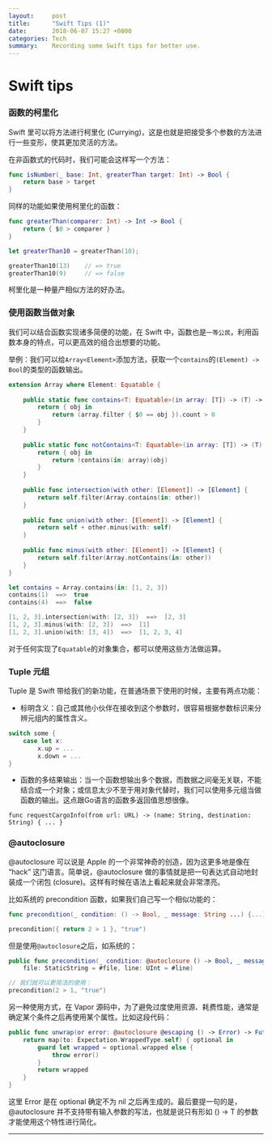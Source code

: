```yaml
---
layout: 	post
title:  	"Swift Tips (1)"
date:   	2018-06-07 15:27 +0800
categories: Tech
summary: 	Recording some Swift tips for better use.
---
```


# Swift tips

### 函数的柯里化

Swift 里可以将方法进行柯里化 (Currying)，这是也就是把接受多个参数的方法进行一些变形，使其更加灵活的方法。

在非函数式的代码时，我们可能会这样写一个方法：

```swift
func isNumber(_ base: Int, greaterThan target: Int) -> Bool {
	return base > target
}
```

同样的功能如果使用柯里化的函数：

```swift
func greaterThan(comparer: Int) -> Int -> Bool {
    return { $0 > comparer }
}

let greaterThan10 = greaterThan(10);

greaterThan10(13)    // => true
greaterThan10(9)     // => false
```

柯里化是一种量产相似方法的好办法。

### 使用函数当做对象

我们可以结合函数实现诸多简便的功能，在 Swift 中，函数也是`一等公民`，利用函数本身的特点，可以更高效的组合出想要的功能。

举例：我们可以给`Array<Element>`添加方法，获取一个`contains`的`(Element) -> Bool`的类型的函数输出。

```swift
extension Array where Element: Equatable {
    
    public static func contains<T: Equatable>(in array: [T]) -> (T) -> Bool {
        return { obj in
            return (array.filter { $0 == obj }).count > 0
        }
    }
    
    public static func notContains<T: Equatable>(in array: [T]) -> (T) -> Bool {
        return { obj in
            return !contains(in: array)(obj)
        }
    }
    
    public func intersection(with other: [Element]) -> [Element] {
        return self.filter(Array.contains(in: other))
    }
    
    public func union(with other: [Element]) -> [Element] {
        return self + other.minus(with: self)
    }
    
    public func minus(with other: [Element]) -> [Element] {
        return self.filter(Array.notContains(in: other))
    }
}

let contains = Array.contains(in: [1, 2, 3])
contains(1)  ==>  true
contains(4)  ==>  false

[1, 2, 3].intersection(with: [2, 3])  ==>  [2, 3]
[1, 2, 3].minus(with: [2, 3])  ==>  [1]
[1, 2, 3].union(with: [3, 4])  ==>  [1, 2, 3, 4]

```

对于任何实现了`Equatable`的对象集合，都可以使用这些方法做运算。

### Tuple 元组

Tuple 是 Swift 带给我们的新功能，在普通场景下使用的时候，主要有两点功能：

- 标明含义：自己或其他小伙伴在接收到这个参数时，很容易根据参数标识来分辨元组内的属性含义。

```swift
switch some {
	case let x:
		x.up = ...
		x.down = ...
}
```


- 函数的多结果输出：当一个函数想输出多个数据，而数据之间毫无关联，不能结合成一个对象；或信息太少不至于用对象代替时，我们可以使用多元组当做函数的输出。这点跟Go语言的函数多返回值思想很像。

```
func requestCargoInfo(from url: URL) -> (name: String, destination: String) { ... }
```


### @autoclosure

@autoclosure 可以说是 Apple 的一个非常神奇的创造，因为这更多地是像在 “hack” 这门语言。简单说，@autoclosure 做的事情就是把一句表达式自动地封装成一个闭包 (closure)。这样有时候在语法上看起来就会非常漂亮。

比如系统的 precondition 函数，如果我们自己写一个相似功能的：

```swift
func precondition(_ condition: () -> Bool, _ message: String ...) {...}

precondition({ return 2 > 1 }, "true")
```

但是使用`@autoclosure`之后，如系统的：

```swift
public func precondition(_ condition: @autoclosure () -> Bool, _ message: @autoclosure () -> String = default, 
	file: StaticString = #file, line: UInt = #line)

// 我们就可以更简洁的使用：
precondition(2 > 1, "true")
```

另一种使用方式，在 Vapor 源码中，为了避免过度使用资源、耗费性能，通常是确定某个条件之后再使用某个属性。比如这段代码：

```swift
public func unwrap(or error: @autoclosure @escaping () -> Error) -> Future<Expectation.WrappedType> {
    return map(to: Expectation.WrappedType.self) { optional in
        guard let wrapped = optional.wrapped else {
            throw error()
        }
        return wrapped
	}
}
```

这里 Error 是在 optional 确定不为 nil 之后再生成的。最后要提一句的是，@autoclosure 并不支持带有输入参数的写法，也就是说只有形如 () -> T 的参数才能使用这个特性进行简化。

---

